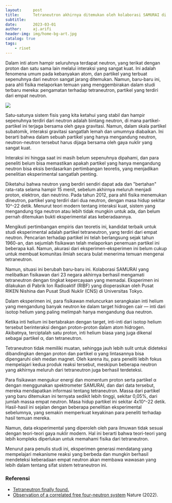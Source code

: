 ```yaml
---
layout:     post
title:      Tetraneutron akhirnya ditemukan oleh kolaborasi SAMURAI di RIKEN
subtitle:   
date:       2023-03-01
author:     aj.arifi
header-img: img/home-bg-art.jpg
catalog: true
tags:
    - riset
---
```


Dalam inti atom hampir seluruhnya terdapat neutron, yang terikat dengan proton dan 
satu sama lain melalui interaksi yang sangat kuat. Ini adalah fenomena umum pada 
kebanyakan atom, dan partikel yang terbuat sepenuhnya dari neutron sangat jarang ditemukan.
Namun, baru-baru ini, para ahli fisika melaporkan temuan yang menggembirakan dalam 
studi terbaru mereka: pengamatan terhadap tetraneutron, partikel yang terdiri dari empat neutron. 

![](https://www.scinexx.de/wp-content/uploads/0/1/01-31778-tetraneutron.jpg)

Satu-satunya sistem fisis yang kita ketahui yang stabil dan hampir sepenuhnya 
terdiri dari neutron adalah bintang neutron, di mana partikel-partikel ini terjaga 
bersama oleh gaya gravitasi. Namun, dalam skala partikel subatomik, 
interaksi gravitasi sangatlah lemah dan umumnya diabaikan. 
Ini berarti bahwa dalam sebuah partikel yang hanya mengandung neutron, 
neutron-neutron tersebut harus dijaga bersama oleh gaya nuklir yang sangat kuat.

Interaksi ini hingga saat ini masih belum sepenuhnya dipahami, 
dan para peneliti belum bisa memastikan apakah partikel yang hanya 
mengandung neutron bisa eksis berdasarkan pertimbangan teoretis, 
yang menjadikan penelitian eksperimental sangatlah penting.

Diketahui bahwa neutron yang berdiri sendiri dapat ada dan "bertahan" 
rata-rata selama hampir 15 menit, sebelum akhirnya meluruh menjadi proton, 
elektron, dan neutrino. Pada tahun 2012, para ahli fisika menemukan dineutron, 
partikel yang terdiri dari dua neutron, dengan masa hidup sekitar 10^-22 detik. 
Menurut teori modern tentang interaksi kuat, sistem yang mengandung tiga neutron atau
lebih tidak mungkin untuk ada, dan belum pernah ditemukan bukti eksperimental atas keberadaannya.

Mengikuti pertimbangan empiris dan teoretis ini, kandidat terbaik untuk studi 
eksperimental adalah partikel tetraneutron, yang terdiri dari empat neutron. 
Pencarian terhadap partikel ini telah berlangsung sejak tahun 1960-an, dan sejumlah 
fisikawan telah melaporkan penemuan partikel ini beberapa kali. Namun, akurasi dari 
eksperimen-eksperimen ini belum cukup untuk membuat komunitas ilmiah secara bulat 
menerima temuan mengenai tetraneutron.

Namun, situasi ini berubah baru-baru ini. Kolaborasi SAMURAI yang melibatkan 
fisikawan dari 23 negara akhirnya berhasil mengamati tetraneutron dengan tingkat 
kepercayaan yang memadai. Eksperimen ini dilakukan di Pabrik Ion Radioaktif (RIBF) yang 
dioperasikan oleh Pusat RIKEN Nishina dan Pusat Studi Nuklir (CNS) di Universitas Tokyo.

Dalam eksperimen ini, para fisikawan meluncurkan serangkaian inti helium yang 
mengandung banyak neutron ke dalam target hidrogen cair — inti dari isotop helium 
yang paling melimpah hanya mengandung dua neutron.

Ketika inti helium ini bertabrakan dengan target, inti-inti dari isotop helium 
tersebut berinteraksi dengan proton-proton dalam atom hidrogen. Akibatnya, 
terciptalah satu proton, inti helium biasa yang juga dikenal sebagai partikel α, dan tetraneutron.

Tetraneutron tidak memiliki muatan, sehingga jauh lebih sulit untuk dideteksi 
dibandingkan dengan proton dan partikel α yang lintasannya bisa dipengaruhi oleh medan magnet. 
Oleh karena itu, para peneliti lebih fokus mempelajari kedua produk reaksi tersebut, 
meskipun beberapa neutron yang akhirnya meluruh dari tetraneutron juga berhasil terdeteksi.

Para fisikawan mengukur energi dan momentum proton serta partikel α dengan menggunakan 
spektrometer SAMURAI, dan dari data tersebut, mereka mendapatkan informasi tentang tetraneutron. 
Massa dari partikel yang baru ditemukan ini ternyata sedikit lebih tinggi, sekitar 0,05%, 
dari jumlah massa empat neutron. Masa hidup partikel ini sekitar 4x10^-22 detik. 
Hasil-hasil ini sejalan dengan beberapa penelitian eksperimental sebelumnya, 
yang semakin memperkuat keyakinan para peneliti terhadap hasil temuan mereka.

Namun, data eksperimental yang diperoleh oleh para ilmuwan tidak sesuai dengan 
teori-teori gaya nuklir modern. Hal ini berarti bahwa teori-teori yang lebih 
kompleks diperlukan untuk memahami fisika dari tetraneutron.

Menurut para penulis studi ini, eksperimen generasi mendatang yang mempelajari 
mekanisme reaksi yang berbeda dan mungkin berhasil mendeteksi keberadaan empat 
neutron akan membawa wawasan yang lebih dalam tentang sifat sistem tetraneutron ini.

### Referensi

* [Tetraneutron finally found.](https://www.advancedsciencenews.com/tetraneutron-finally-found/)
* [Observation of a correlated free four-neutron system](https://www.nature.com/articles/s41586-022-04827-6) Nature (2022).



